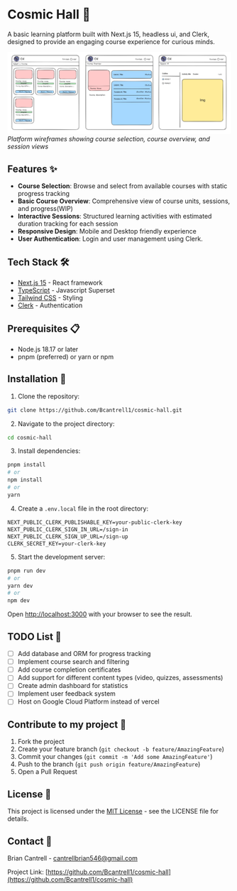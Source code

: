# Cosmic Hall 🌌

A basic learning platform built with Next.js 15, headless ui, and Clerk, designed to provide an engaging course experience for curious minds.

![Wireframes for page structure](./public/wireframes.png)
*Platform wireframes showing course selection, course overview, and session views*

## Features ✨

- **Course Selection**: Browse and select from available courses with static progress tracking
- **Basic Course Overview**: Comprehensive view of course units, sessions, and progress(WIP)
- **Interactive Sessions**: Structured learning activities with estimated duration tracking for each session
- **Responsive Design**: Mobile and Desktop friendly experience 
- **User Authentication**: Login and user management using Clerk.

## Tech Stack 🛠️

- [Next.js 15](https://nextjs.org/) - React framework
- [TypeScript](https://www.typescriptlang.org/) - Javascript Superset
- [Tailwind CSS](https://tailwindcss.com/) - Styling
- [Clerk](https://clerk.com/) - Authentication

## Prerequisites 📋

- Node.js 18.17 or later
- pnpm (preferred) or yarn or npm

## Installation 🚀

1. Clone the repository:
```bash
git clone https://github.com/Bcantrell1/cosmic-hall.git
```

2. Navigate to the project directory:
```bash
cd cosmic-hall
```

3. Install dependencies:
```bash
pnpm install
# or
npm install
# or
yarn
```

4. Create a `.env.local` file in the root directory:
```env
NEXT_PUBLIC_CLERK_PUBLISHABLE_KEY=your-public-clerk-key
NEXT_PUBLIC_CLERK_SIGN_IN_URL=/sign-in
NEXT_PUBLIC_CLERK_SIGN_UP_URL=/sign-up
CLERK_SECRET_KEY=your-clerk-key
```

5. Start the development server:
```bash
pnpm run dev
# or
yarn dev
# or
npm dev
```

Open [http://localhost:3000](http://localhost:3000) with your browser to see the result.

## TODO List 📝

- [ ] Add database and ORM for progress tracking
- [ ] Implement course search and filtering
- [ ] Add course completion certificates
- [ ] Add support for different content types (video, quizzes, assessments)
- [ ] Create admin dashboard for statistics
- [ ] Implement user feedback system
- [ ] Host on Google Cloud Platform instead of vercel

## Contribute to my project 🤝

1. Fork the project
2. Create your feature branch (`git checkout -b feature/AmazingFeature`)
3. Commit your changes (`git commit -m 'Add some AmazingFeature'`)
4. Push to the branch (`git push origin feature/AmazingFeature`)
5. Open a Pull Request

## License 📄

This project is licensed under the [MIT License](LICENSE) - see the LICENSE file for details.

## Contact 📧

Brian Cantrell - cantrellbrian546@gmail.com

Project Link: [https://github.com/Bcantrell1/cosmic-hall](https://github.com/Bcantrell1/cosmic-hall)